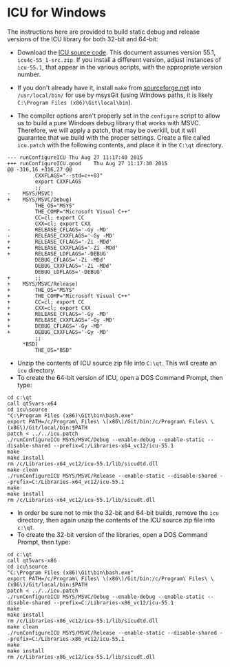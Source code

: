 ICU for Windows
===============
The instructions here are provided to build static debug and release versions of the ICU library for both 32-bit and 64-bit:

* Download the [ICU source code](http://site.icu-project.org/download). This document assumes version 55.1, `icu4c-55_1-src.zip`. If you install a different version, adjust instances of `icu-55.1`, that appear in the various scripts, with the appropriate version number.
* If you don't already have it, install `make` from [sourceforge.net](http://sourceforge.net/projects/mingw/files/MSYS/Base/make/make-3.81-3/) into `/usr/local/bin/` for use by msysGit (using Windows paths, it is likely `C:\Program Files (x86)\Git\local\bin`).

* The compiler options aren't properly set in the `configure` script to allow us to build a pure Windows debug library that works with MSVC. Therefore, we will apply a patch, that may be overkill, but it will guarantee that we build with the proper settings. Create a file called `icu.patch` with the following contents, and place it in the `C:\qt` directory.

```
--- runConfigureICU	Thu Aug 27 11:17:40 2015
+++ runConfigureICU.good	Thu Aug 27 11:17:30 2015
@@ -316,16 +316,27 @@
         CXXFLAGS="--std=c++03"
         export CXXFLAGS
         ;;
-    MSYS/MSVC)
+    MSYS/MSVC/Debug)
         THE_OS="MSYS"
         THE_COMP="Microsoft Visual C++"
         CC=cl; export CC
         CXX=cl; export CXX
-        RELEASE_CFLAGS='-Gy -MD'
-        RELEASE_CXXFLAGS='-Gy -MD'
+        RELEASE_CFLAGS='-Zi -MDd'
+        RELEASE_CXXFLAGS='-Zi -MDd'
+        RELEASE_LDFLAGS='-DEBUG'
         DEBUG_CFLAGS='-Zi -MDd'
         DEBUG_CXXFLAGS='-Zi -MDd'
         DEBUG_LDFLAGS='-DEBUG'
+        ;;
+    MSYS/MSVC/Release)
+        THE_OS="MSYS"
+        THE_COMP="Microsoft Visual C++"
+        CC=cl; export CC
+        CXX=cl; export CXX
+        RELEASE_CFLAGS='-Gy -MD'
+        RELEASE_CXXFLAGS='-Gy -MD'
+        DEBUG_CFLAGS='-Gy -MD'
+        DEBUG_CXXFLAGS='-Gy -MD'
         ;;
     *BSD)
         THE_OS="BSD"
```
* Unzip the contents of ICU source zip file into `C:\qt`. This will create an `icu` directory.
* To create the 64-bit version of ICU, open a DOS Command Prompt, then type:

```
cd c:\qt
call qt5vars-x64
cd icu\source
"C:\Program Files (x86)\Git\bin\bash.exe"
export PATH=/c/Program\ Files\ \(x86\)/Git/bin:/c/Program\ Files\ \(x86\)/Git/local/bin:$PATH
patch < ../../icu.patch
./runConfigureICU MSYS/MSVC/Debug --enable-debug --enable-static --disable-shared --prefix=C:/Libraries-x64_vc12/icu-55.1
make
make install
rm /c/Libraries-x64_vc12/icu-55.1/lib/sicudtd.dll
make clean
./runConfigureICU MSYS/MSVC/Release --enable-static --disable-shared --prefix=C:/Libraries-x64_vc12/icu-55.1
make
make install
rm /c/Libraries-x64_vc12/icu-55.1/lib/sicudt.dll
```
* In order be sure not to mix the 32-bit and 64-bit builds, remove the `icu` directory, then again unzip the contents of the ICU source zip file into `c:\qt`.
* To create the 32-bit version of the libraries, open a DOS Command Prompt, then type:

```
cd c:\qt
call qt5vars-x86
cd icu\source
"C:\Program Files (x86)\Git\bin\bash.exe"
export PATH=/c/Program\ Files\ \(x86\)/Git/bin:/c/Program\ Files\ \(x86\)/Git/local/bin:$PATH
patch < ../../icu.patch
./runConfigureICU MSYS/MSVC/Debug --enable-debug --enable-static --disable-shared --prefix=C:/Libraries-x86_vc12/icu-55.1
make
make install
rm /c/Libraries-x86_vc12/icu-55.1/lib/sicudtd.dll
make clean
./runConfigureICU MSYS/MSVC/Release --enable-static --disable-shared --prefix=C:/Libraries-x86_vc12/icu-55.1
make
make install
rm /c/Libraries-x86_vc12/icu-55.1/lib/sicudt.dll
```
